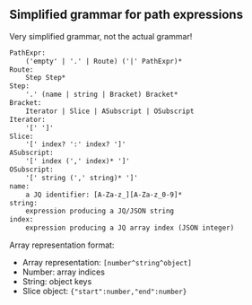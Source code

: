 ## Simplified grammar for path expressions

Very simplified grammar, not the actual grammar!

```yacc
PathExpr:
	('empty' | '.' | Route) ('|' PathExpr)*
Route:
	Step Step*
Step:
	'.' (name | string | Bracket) Bracket*
Bracket:
	Iterator | Slice | ASubscript | OSubscript
Iterator:
	'[' ']'
Slice:
	'[' index? ':' index? ']'
ASubscript:
	'[' index (',' index)* ']'
OSubscript:
	'[' string (',' string)* ']'
name:
	a JQ identifier: [A-Za-z_][A-Za-z_0-9]*
string:
	expression producing a JQ/JSON string
index:
	expression producing a JQ array index (JSON integer)
```

Array representation format:

* Array representation: `[number^string^object]`
* Number: array indices
* String: object keys
* Slice object: `{"start":number,"end":number}`


